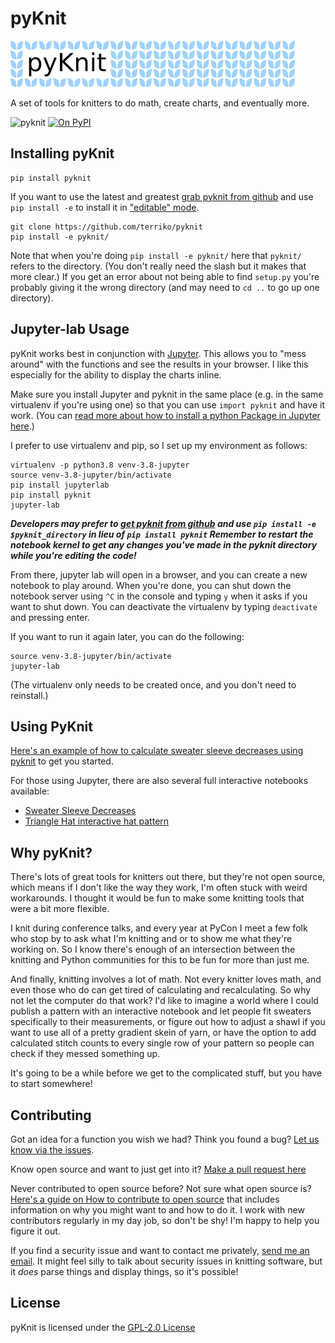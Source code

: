 # pyKnit

![pyKnit](https://raw.githubusercontent.com/terriko/pyknit/main/pyknit-logolong.png)

A set of tools for knitters to do math, create charts, and eventually more.

![pyknit](https://github.com/terriko/pyknit/workflows/pyknit/badge.svg?branch=main&event=push)
[![On PyPI](https://img.shields.io/pypi/v/pyknit)](https://pypi.org/project/pyknit/)

## Installing pyKnit

```
pip install pyknit
```

If you want to use the latest and greatest [grab pyknit from github](https://github.com/terriko/pyknit) and use `pip install -e` to install it in ["editable" mode](https://pip.pypa.io/en/stable/cli/pip_install/#install-editable).

```
git clone https://github.com/terriko/pyknit
pip install -e pyknit/
```

Note that when you're doing `pip install -e pyknit/` here that `pyknit/` refers to the directory.  (You don't really need the slash but it makes that more clear.) If you get an error about not being able to find `setup.py` you're probably giving it the wrong directory (and may need to `cd ..` to go up one directory).

## Jupyter-lab Usage

pyKnit works best in conjunction with [Jupyter](https://jupyter.org/install).
This allows you to "mess around" with the functions and see the results in your
browser.  I like this especially for the ability to display the charts inline.

Make sure you install Jupyter and pyknit in the same place (e.g. in the same
virtualenv if you're using one) so that you can use `import pyknit` and have it
work. (You can [read more about how to install a python Package in Jupyter
here](https://jakevdp.github.io/blog/2017/12/05/installing-python-packages-from-jupyter/).)

I prefer to use virtualenv and pip, so I set up my environment as follows:

```console
virtualenv -p python3.8 venv-3.8-jupyter
source venv-3.8-jupyter/bin/activate
pip install jupyterlab
pip install pyknit
jupyter-lab
```
***Developers may prefer to [get pyknit from github](https://github.com/terriko/pyknit) and use `pip install -e $pyknit_directory` in lieu of `pip install pyknit`  Remember to restart the notebook kernel to get any changes you've made in the pyknit directory while you're editing the code!***


From there, jupyter lab will open in a browser, and you can create a new notebook to play around.  When you're done, you can shut down the notebook server using `^C` in the console and typing `y` when it asks if you want to shut down.  You can deactivate the virtualenv by typing `deactivate` and pressing enter.

If you want to run it again later, you can do the following:

```console
source venv-3.8-jupyter/bin/activate
jupyter-lab
```

(The virtualenv only needs to be created once, and you don't need to reinstall.)

## Using PyKnit

[Here's an example of how to calculate sweater sleeve decreases using pyknit](https://github.com/terriko/pyknit/blob/main/documentation/SleeveDecreases.md) to get you started.

For those using Jupyter, there are also several full interactive notebooks available:

* [Sweater Sleeve Decreases](https://github.com/terriko/pyknit/blob/main/documentation/SleeveDecreases.ipynb)
* [Triangle Hat interactive hat pattern](https://github.com/terriko/pyknit/blob/main/documentation/TriangleHat.ipynb)

## Why pyKnit?

There's lots of great tools for knitters out there, but they're not open
source, which means if I don't like the way they work, I'm often stuck with
weird workarounds.  I thought it would be fun to make some knitting tools that
were a bit more flexible.

I knit during conference talks, and every year at PyCon I meet a few folk who
stop by to ask what I'm knitting and or to show me what they're working on.  So
I know there's enough of an intersection between the knitting and Python
communities for this to be fun for more than just me.

And finally, knitting involves a lot of math.  Not every knitter loves math,
and even those who do can get tired of calculating and recalculating.  So why
not let the computer do that work?  I'd like to imagine a world where I could
publish a pattern with an interactive notebook and let people fit sweaters
specifically to their measurements, or figure out how to adjust a shawl if
you want to use all of a pretty gradient skein of yarn, or have the option to
add calculated stitch counts to every single row of your pattern so people can
check if they messed something up.

It's going to be a while before we get to the complicated stuff, but you have
to start somewhere!

## Contributing

Got an idea for a function you wish we had?  Think you found a bug?  [Let us know via the issues](https://github.com/terriko/pyknit/issues).

Know open source and want to just get into it?  [Make a pull request here](https://github.com/terriko/pyknit/pulls)

Never contributed to open source before? Not sure what open source is? [Here's a guide on How to contribute to open source](https://opensource.guide/how-to-contribute/) that includes information on why you might want to and how to do it.  I work with new contributors regularly in my day job, so don't be shy!  I'm happy to help you figure it out.

If you find a security issue and want to contact me privately, [send me an
email](https://github.com/terriko/).  It might feel silly to talk about
security issues in knitting software, but it *does* parse things and display
things, so it's possible!

## License

pyKnit is licensed under the [GPL-2.0 License](https://github.com/terriko/pyknit/blob/main/LICENSE)
